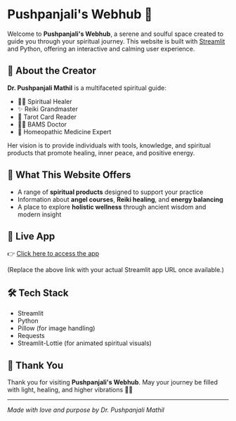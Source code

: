 
# Pushpanjali's Webhub 🌸

Welcome to **Pushpanjali's Webhub**, a serene and soulful space created to guide you through your spiritual journey. This website is built with [Streamlit](https://streamlit.io) and Python, offering an interactive and calming user experience.

## 🌟 About the Creator

**Dr. Pushpanjali Mathil** is a multifaceted spiritual guide:
- 🧘‍♀️ Spiritual Healer
- ✨ Reiki Grandmaster
- 🔮 Tarot Card Reader
- 👩‍⚕️ BAMS Doctor
- 🏥 Homeopathic Medicine Expert

Her vision is to provide individuals with tools, knowledge, and spiritual products that promote healing, inner peace, and positive energy.

## 🔮 What This Website Offers

- A range of **spiritual products** designed to support your practice
- Information about **angel courses**, **Reiki healing**, and **energy balancing**
- A place to explore **holistic wellness** through ancient wisdom and modern insight

## 🚀 Live App

👉 [Click here to access the app](https://pushpanjali.streamlit.app/)

(Replace the above link with your actual Streamlit app URL once available.)

## 🛠️ Tech Stack

- Streamlit
- Python
- Pillow (for image handling)
- Requests
- Streamlit-Lottie (for animated spiritual visuals)

## 🙏 Thank You

Thank you for visiting **Pushpanjali's Webhub**. May your journey be filled with light, healing, and higher vibrations 🌈✨

---

*Made with love and purpose by Dr. Pushpanjali Mathil*
